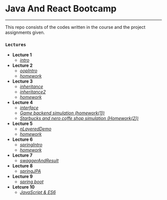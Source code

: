 # Java And React Bootcamp 
---
This repo consists of the codes written in the course and the project assignments given.

### `Lectures`
 - **Lecture 1**
	 - [*intro*](https://github.com/TarikKaanKoc/JavaBootCamp/tree/main/intro/src)
 - **Lecture 2**
	 - [*oopIntro*](https://github.com/TarikKaanKoc/JavaBootCamp/tree/main/oopintro/src)
	 - [*homework*](https://github.com/TarikKaanKoc/JavaBootCamp/tree/main/Homework%20-1/src)
 - **Lecture 3**
	 - [*inheritance*](https://github.com/TarikKaanKoc/JavaBootCamp/tree/main/inheritance/src)
	 - [*inheritance2*](https://github.com/TarikKaanKoc/JavaBootCamp/tree/main/inheritance/inheritance2/src)
	 - [*homework*](https://github.com/TarikKaanKoc/JavaBootCamp/tree/main/Homework%20-2/src)
 - **Lecture 4**
	 - [*interface*](https://github.com/TarikKaanKoc/JavaBootCamp/tree/main/interfaces/src)
	 - [*Game backend simulation (homework(1))*](https://github.com/TarikKaanKoc/JavaBootCamp/tree/main/Game%20Backend%20Homework%20-3/src)
	 - [*Starbucks and nero coffe shop simulation (Homework(2))*](https://github.com/TarikKaanKoc/Java-React-BootCamp/tree/main/Coffee%20Shop.%20(Starbucks%20And%20Nero)%20Homework%20-4/src)
 - **Lecture 5**
 	 - [*nLayeredDemo*](https://github.com/TarikKaanKoc/JavaBootCamp/tree/main/nLayeredDemo/src)
 	 - [*homework*](https://github.com/TarikKaanKoc/JavaBootCamp/tree/main/Homework%20-5/src)
 - **Lecture 6**
 	 - [*springIntro*](https://github.com/TarikKaanKoc/JavaBootCamp/tree/main/northwind/src/main/java/com/company)
 	 - [*homework*](https://github.com/TarikKaanKoc/JavaBootCamp/tree/main/Homework%20-6/src/main/java/kodlamaio/hrmsfinalproject)
 - **Lecture 7**
 	 - [*swaggerAndResult*](https://github.com/TarikKaanKoc/JavaBootCamp/tree/main/northwind2/src/main/java/com/company)
 - **Lecture 8**
 	 - [*springJPA*](https://github.com/TarikKaanKoc/JavaBootCamp/tree/main/northwind3/src/main/java/kodlamaio/northwind)
 - **Lecture 9**
  	 - [*spring boot*](https://github.com/TarikKaanKoc/Java-React-BootCamp/tree/main/northwind4/src/main/java/kodlamaio/northwind)
- **Letcure 10**
	 - [*JavaScript & ES6*](https://github.com/TarikKaanKoc/Java-React-BootCamp/tree/main/advancedJavaScript/src)
